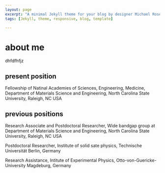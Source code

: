 ```yaml
---
layout: page
excerpt: "A minimal Jekyll theme for your blog by designer Michael Rose."
tags: [Jekyll, theme, responsive, blog, template]

---
```

# about me
dhfdfhfjz

## present position

Fellowship of Natinal Academies of Sciences, Engineering, Medicine, Department of Materials Science and Engineering, North Carolina State University, Raleigh, NC USA

## previous positions

Research Associate and Postdoctoral Researcher, Wide bandgap group at Department of Materials Science and Engineering, North Carolina State University, Raleigh, NC USA

Postdoctoral Researcher, Institute of solid sate physics, Technische Universität Berlin, Germany

Research Assistance, Intitute of Experimental Physics, Otto-von-Guericke-University Magdeburg, Germany
